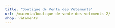 ```yaml
---
title: "Boutique de Vente des Vêtements"
url: /macenta/boutique-de-vente-des-vetements-2/
shop: vêtements
---
```

